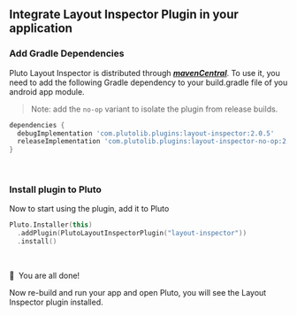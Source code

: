 ## Integrate Layout Inspector Plugin in your application


### Add Gradle Dependencies
Pluto Layout Inspector is distributed through [***mavenCentral***](https://search.maven.org/artifact/com.plutolib.plugins/layout-inspector). To use it, you need to add the following Gradle dependency to your build.gradle file of you android app module.

> Note: add the `no-op` variant to isolate the plugin from release builds.
```groovy
dependencies {
  debugImplementation 'com.plutolib.plugins:layout-inspector:2.0.5'
  releaseImplementation 'com.plutolib.plugins:layout-inspector-no-op:2.0.5'
}
```
<br>

### Install plugin to Pluto

Now to start using the plugin, add it to Pluto
```kotlin
Pluto.Installer(this)
  .addPlugin(PlutoLayoutInspectorPlugin("layout-inspector"))
  .install()
```
<br>

🎉 &nbsp;You are all done!

Now re-build and run your app and open Pluto, you will see the Layout Inspector plugin installed.
